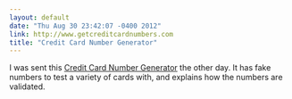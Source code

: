 ```yaml
---
layout: default
date: "Thu Aug 30 23:42:07 -0400 2012"
link: http://www.getcreditcardnumbers.com
title: "Credit Card Number Generator"
---
```


I was sent this [Credit Card Number Generator](http://www.getcreditcardnumbers.com)
the other day. It has fake numbers to test a variety of cards with, and
explains how the numbers are validated.
